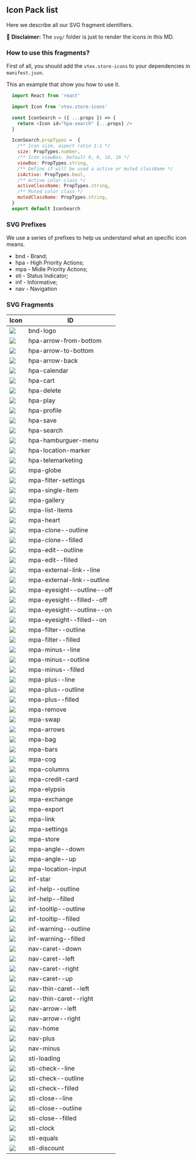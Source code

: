  ## Icon Pack list

  Here we describe all our SVG fragment identifiers. 
  
 :loudspeaker: **Disclaimer:** The `svg/` folder is just to render the icons in this MD.


### How to use this fragments? 

First of all, you should add the `vtex.store-icons` to your dependencies in `manifest.json`. 

This an example that show you how to use it. 

```javascript
  import React from 'react'

  import Icon from 'vtex.store-icons'

  const IconSearch = ({ ...props }) => {
    return <Icon id="hpa-search" {...props} />
  }

  IconSearch.propTypes =  {
    /** Icon size, aspect ratio 1:1 */
    size: PropTypes.number,
    /** Icon viewBox. Default 0, 0, 16, 16 */
    viewBox: PropTypes.string,
    /** Define if will be used a active or muted className */
    isActive: PropTypes.bool,
    /** Active color class */
    activeClassName: PropTypes.string,
    /** Muted color class */
    mutedClassName: PropTypes.string,
  }
  export default IconSearch

 ```


 
### SVG Prefixes 

We use a series of prefixes to help us understand what an specific icon means. 

* bnd - Brand;
* hpa - High Priority Actions;
* mpa - Midle Priority Actions;
* sti - Status Indicator;
* inf - Informative;
* nav - Navigation
  

### SVG Fragments

| Icon                                    | ID                         |
| --------------------------------------- | -------------------------- |
| ![](docs/bnd-logo.svg)  | bnd-logo | 
| ![](docs/hpa-arrow-from-bottom.svg)  | hpa-arrow-from-bottom | 
| ![](docs/hpa-arrow-to-bottom.svg)  | hpa-arrow-to-bottom | 
| ![](docs/hpa-arrow-back.svg)  | hpa-arrow-back | 
| ![](docs/hpa-calendar.svg)  | hpa-calendar | 
| ![](docs/hpa-cart.svg)  | hpa-cart | 
| ![](docs/hpa-delete.svg)  | hpa-delete | 
| ![](docs/hpa-play.svg)  | hpa-play | 
| ![](docs/hpa-profile.svg)  | hpa-profile | 
| ![](docs/hpa-save.svg)  | hpa-save | 
| ![](docs/hpa-search.svg)  | hpa-search | 
| ![](docs/hpa-hamburguer-menu.svg)  | hpa-hamburguer-menu | 
| ![](docs/hpa-location-marker.svg)  | hpa-location-marker | 
| ![](docs/hpa-telemarketing.svg)  | hpa-telemarketing | 
| ![](docs/mpa-globe.svg)  | mpa-globe | 
| ![](docs/mpa-filter-settings.svg)  | mpa-filter-settings | 
| ![](docs/mpa-single-item.svg)  | mpa-single-item | 
| ![](docs/mpa-gallery.svg)  | mpa-gallery | 
| ![](docs/mpa-list-items.svg)  | mpa-list-items | 
| ![](docs/mpa-heart.svg)  | mpa-heart | 
| ![](docs/mpa-clone--outline.svg)  | mpa-clone--outline | 
| ![](docs/mpa-clone--filled.svg)  | mpa-clone--filled | 
| ![](docs/mpa-edit--outline.svg)  | mpa-edit--outline | 
| ![](docs/mpa-edit--filled.svg)  | mpa-edit--filled | 
| ![](docs/mpa-external-link--line.svg)  | mpa-external-link--line | 
| ![](docs/mpa-external-link--outline.svg)  | mpa-external-link--outline | 
| ![](docs/mpa-eyesight--outline--off.svg)  | mpa-eyesight--outline--off | 
| ![](docs/mpa-eyesight--filled--off.svg)  | mpa-eyesight--filled--off | 
| ![](docs/mpa-eyesight--outline--on.svg)  | mpa-eyesight--outline--on | 
| ![](docs/mpa-eyesight--filled--on.svg)  | mpa-eyesight--filled--on | 
| ![](docs/mpa-filter--outline.svg)  | mpa-filter--outline | 
| ![](docs/mpa-filter--filled.svg)  | mpa-filter--filled | 
| ![](docs/mpa-minus--line.svg)  | mpa-minus--line | 
| ![](docs/mpa-minus--outline.svg)  | mpa-minus--outline | 
| ![](docs/mpa-minus--filled.svg)  | mpa-minus--filled | 
| ![](docs/mpa-plus--line.svg)  | mpa-plus--line | 
| ![](docs/mpa-plus--outline.svg)  | mpa-plus--outline | 
| ![](docs/mpa-plus--filled.svg)  | mpa-plus--filled | 
| ![](docs/mpa-remove.svg)  | mpa-remove | 
| ![](docs/mpa-swap.svg)  | mpa-swap | 
| ![](docs/mpa-arrows.svg)  | mpa-arrows | 
| ![](docs/mpa-bag.svg)  | mpa-bag | 
| ![](docs/mpa-bars.svg)  | mpa-bars | 
| ![](docs/mpa-cog.svg)  | mpa-cog | 
| ![](docs/mpa-columns.svg)  | mpa-columns | 
| ![](docs/mpa-credit-card.svg)  | mpa-credit-card | 
| ![](docs/mpa-elypsis.svg)  | mpa-elypsis | 
| ![](docs/mpa-exchange.svg)  | mpa-exchange | 
| ![](docs/mpa-export.svg)  | mpa-export | 
| ![](docs/mpa-link.svg)  | mpa-link | 
| ![](docs/mpa-settings.svg)  | mpa-settings | 
| ![](docs/mpa-store.svg)  | mpa-store | 
| ![](docs/mpa-angle--down.svg)  | mpa-angle--down | 
| ![](docs/mpa-angle--up.svg)  | mpa-angle--up | 
| ![](docs/mpa-location-input.svg)  | mpa-location-input | 
| ![](docs/inf-star.svg)  | inf-star | 
| ![](docs/inf-help--outline.svg)  | inf-help--outline | 
| ![](docs/inf-help--filled.svg)  | inf-help--filled | 
| ![](docs/inf-tooltip--outline.svg)  | inf-tooltip--outline | 
| ![](docs/inf-tooltip--filled.svg)  | inf-tooltip--filled | 
| ![](docs/inf-warning--outline.svg)  | inf-warning--outline | 
| ![](docs/inf-warning--filled.svg)  | inf-warning--filled | 
| ![](docs/nav-caret--down.svg)  | nav-caret--down | 
| ![](docs/nav-caret--left.svg)  | nav-caret--left | 
| ![](docs/nav-caret--right.svg)  | nav-caret--right | 
| ![](docs/nav-caret--up.svg)  | nav-caret--up | 
| ![](docs/nav-thin-caret--left.svg)  | nav-thin-caret--left | 
| ![](docs/nav-thin-caret--right.svg)  | nav-thin-caret--right | 
| ![](docs/nav-arrow--left.svg)  | nav-arrow--left | 
| ![](docs/nav-arrow--right.svg)  | nav-arrow--right | 
| ![](docs/nav-home.svg)  | nav-home | 
| ![](docs/nav-plus.svg)  | nav-plus | 
| ![](docs/nav-minus.svg)  | nav-minus | 
| ![](docs/sti-loading.svg)  | sti-loading | 
| ![](docs/sti-check--line.svg)  | sti-check--line | 
| ![](docs/sti-check--outline.svg)  | sti-check--outline | 
| ![](docs/sti-check--filled.svg)  | sti-check--filled | 
| ![](docs/sti-close--line.svg)  | sti-close--line | 
| ![](docs/sti-close--outline.svg)  | sti-close--outline | 
| ![](docs/sti-close--filled.svg)  | sti-close--filled | 
| ![](docs/sti-clock.svg)  | sti-clock | 
| ![](docs/sti-equals.svg)  | sti-equals | 
| ![](docs/sti-discount.svg)  | sti-discount | 

